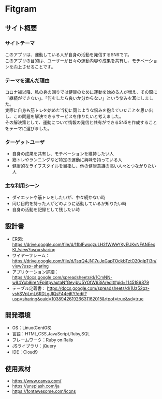 # Fitgram

## サイト概要

### サイトテーマ
​このアプリは、運動している人が自身の活動を発信するSNSです。</br>
このアプリの目的は、ユーザーが日々の運動内容や成果を共有し、モチベーションを向上させることです。

### テーマを選んだ理由
コロナ禍以降、私の身の回りでは健康のために運動を始める人が増え、その際に「継続ができない」、「何をしたら良いか分からない」という悩みを耳にしました。</br>
実際に自身も筋トレを始めた当初に同じような悩みを抱えていたことを思い出し、この問題を解決できるサービスを作りたいと考えました。</br>
その解決策として、運動について情報の発信と共有ができるSNSを作成することをテーマに選びました。

### ターゲットユーザ
- 自身の成果を共有し、モチベーションを維持したい人
- 筋トレやランニングなど特定の運動に興味を持っている人
- 健康的なライフスタイルを目指し、他の健康意識の高い人々とつながりたい人
​
### 主な利用シーン
- ​ダイエットや筋トレをしたいが、中々続かない時
- 同じ目的を持った人がどのように活動しているか知りたい時
- 自身の活動を記録として残したい時

## 設計書
- ER図: https://drive.google.com/file/d/11bIFwxgzuLH21WWeYKyEUKvNFANEexKL/view?usp=sharing
- ワイヤーフレーム： https://drive.google.com/file/d/1sqQ4JN17uJqGapTOdkbTztO20qIpTj3n/view?usp=sharing
- アプリケーション詳細： https://docs.google.com/spreadsheets/d/1CmNN-w84Yob9ireNFp6tpvautaNfGevjbU5YOfW93jA/edit#gid=1145189879
- テーブル定義書： https://docs.google.com/spreadsheets/d/1Uz52qz-vshSVpLmL6RDLgJlQsF44ejKY/edit?usp=sharing&ouid=103894261926631162015&rtpof=true&sd=true
​
## 開発環境
- OS：Linux(CentOS)
- 言語：HTML,CSS,JavaScript,Ruby,SQL
- フレームワーク：Ruby on Rails
- JSライブラリ：jQuery
- IDE：Cloud9
​
## 使用素材
- https://www.canva.com/
- https://unsplash.com/ja
- https://fontawesome.com/icons

